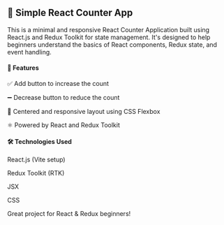 <h2>🧮 Simple React Counter App</h2>

This is a minimal and responsive React Counter Application built using React.js and Redux Toolkit for state management. It's designed to help beginners understand the basics of React components, Redux state, and event handling.

<h4>🚀 Features</h4>

✅ Add button to increase the count

➖ Decrease button to reduce the count

🌈 Centered and responsive layout using CSS Flexbox

⚛️ Powered by React and Redux Toolkit

<h4>🛠️ Technologies Used </h4>

React.js (Vite setup)

Redux Toolkit (RTK)

JSX

CSS

Great project for React & Redux beginners!

